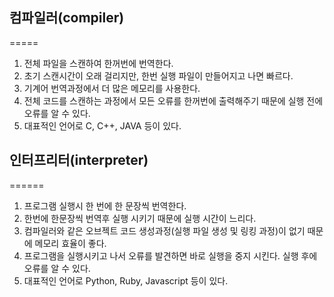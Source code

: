 ## 컴파일러(compiler)
=====
1. 전체 파일을 스캔하여 한꺼번에 번역한다.
2. 초기 스캔시간이 오래 걸리지만, 한번 실행 파일이 만들어지고 나면 빠르다.
3. 기계어 번역과정에서 더 많은 메모리를 사용한다.
4. 전체 코드를 스캔하는 과정에서 모든 오류를 한꺼번에 출력해주기 때문에 실행 전에 오류를 알 수 있다.
5. 대표적인 언어로 C, C++, JAVA 등이 있다.

## 인터프리터(interpreter)
======
1. 프로그램 실행시 한 번에 한 문장씩 번역한다.
2. 한번에 한문장씩 번역후 실행 시키기 때문에 실행 시간이 느리다.
3. 컴파일러와 같은 오브젝트 코드 생성과정(실행 파일 생성 및 링킹 과정)이 없기 때문에 메모리 효율이 좋다.
4. 프로그램을 실행시키고 나서 오류를 발견하면 바로 실행을 중지 시킨다. 실행 후에 오류를 알 수 있다.
5. 대표적인 언어로 Python, Ruby, Javascript 등이 있다.
